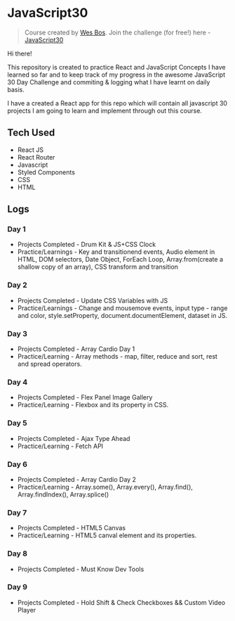 # JavaScript30

> Course created by [Wes Bos](https://github.com/wesbos). Join the challenge (for free!) here - [JavaScript30](https://javascript30.com/account)

Hi there!

This repository is created to practice React and JavaScript Concepts I have learned so far and to keep track of my progress in the awesome JavaScript 30 Day Challenge and commiting & logging what I have learnt on daily basis.

I have a created a React app for this repo which will contain all javascript 30 projects I am going to learn and implement through out this course.

## Tech Used

- React JS
- React Router
- Javascript
- Styled Components
- CSS
- HTML

## Logs

### Day 1 </br>

- Projects Completed - Drum Kit & JS+CSS Clock </br>
- Practice/Learnings - Key and transitionend events, Audio element in HTML, DOM selectors, Date Object, ForEach Loop, Array.from(create a shallow copy of an array), CSS transform and transition </br>

### Day 2</br>

- Projects Completed - Update CSS Variables with JS </br>
- Practice/Learnings - Change and mousemove events, input type - range and color, style.setProperty, document.documentElement, dataset in JS.  </br>

### Day 3</br>

- Projects Completed - Array Cardio Day 1
- Practice/Learning - Array methods - map, filter, reduce and sort, rest and spread operators.

### Day 4</br>

- Projects Completed - Flex Panel Image Gallery
- Practice/Learning - Flexbox and its property in CSS.

### Day 5</br>

- Projects Completed - Ajax Type Ahead
- Practice/Learning - Fetch API

### Day 6</br>

- Projects Completed - Array Cardio Day 2
- Practice/Learning - Array.some(), Array.every(), Array.find(), Array.findIndex(), Array.splice()

### Day 7</br>

- Projects Completed - HTML5 Canvas
- Practice/Learning - HTML5 canval element and its properties.

### Day 8</br>
- Projects Completed - Must Know Dev Tools

### Day 9</br>
- Projects Completed - Hold Shift & Check Checkboxes && Custom Video Player
